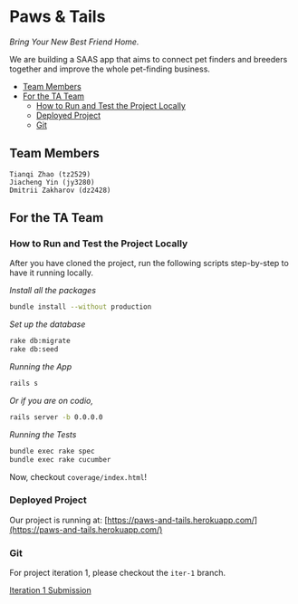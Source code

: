 # Paws & Tails

*Bring Your New Best Friend Home.*

We are building a SAAS app that aims to connect pet finders and breeders together and improve the whole pet-finding business.

<!-- TOC -->
* [Team Members](#team-members)
* [For the TA Team](#for-the-ta-team)
  * [How to Run and Test the Project Locally](#how-to-run-and-test-the-project-locally)
  * [Deployed Project](#deployed-project)
  * [Git](#git)
<!-- TOC -->

## Team Members 

	Tianqi Zhao (tz2529)
	Jiacheng Yin (jy3280)
	Dmitrii Zakharov (dz2428)

## For the TA Team

### How to Run and Test the Project Locally

After you have cloned the project, run the following scripts step-by-step to have it running locally.

*Install all the packages*

```bash
bundle install --without production
```

*Set up the database*

```bash
rake db:migrate
rake db:seed
```

*Running the App*

```bash
rails s
```

*Or if you are on codio,*

```bash
rails server -b 0.0.0.0
```

*Running the Tests*

```bash
bundle exec rake spec
bundle exec rake cucumber
```

Now, checkout `coverage/index.html`!

### Deployed Project

Our project is running at: [https://paws-and-tails.herokuapp.com/](https://paws-and-tails.herokuapp.com/)

### Git

For project iteration 1, please checkout the `iter-1` branch.

[Iteration 1 Submission](https://github.com/r1p71d3/ESAAS-t4-2022/tree/iter-1)